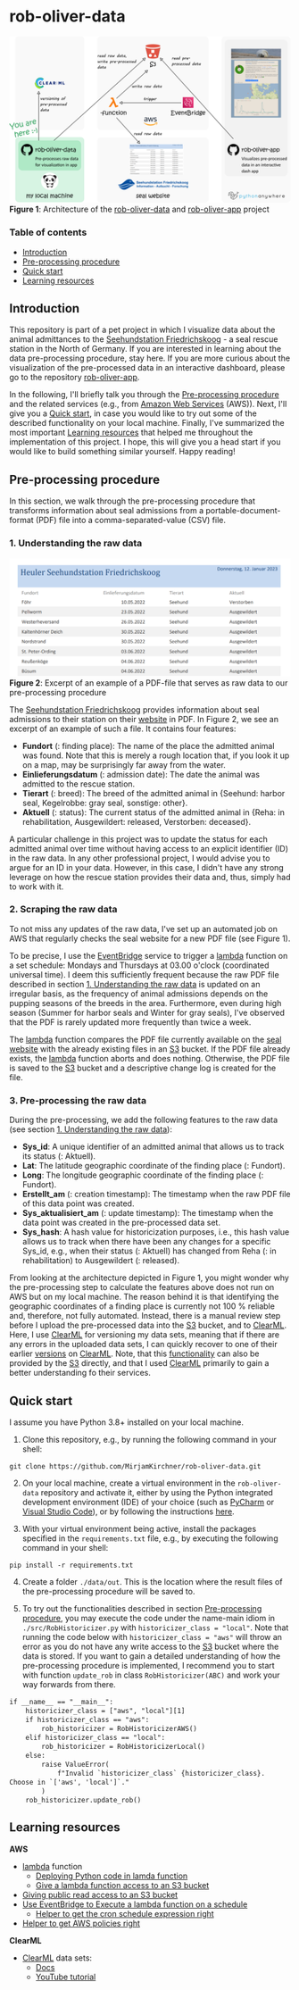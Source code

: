 # rob-oliver-data

![project architecture](./data/images/rob-oliver-doc-data.png)
**Figure 1**: Architecture of the [rob-oliver-data](https://github.com/MirjamKirchner/rob-oliver-data) and
[rob-oliver-app](https://github.com/MirjamKirchner/rob-oliver-app) project

### Table of contents
- [Introduction](#introduction)
- [Pre-processing procedure](#pre-processing-procedure)
- [Quick start](#quick-start)
- [Learning resources](#learning-resources)

## Introduction
This repository is part of a pet project in which I visualize data about the animal admittances to the [Seehundstation
Friedrichskoog](https://www.seehundstation-friedrichskoog.de/en/) - a seal rescue station in the North of Germany.
If you are interested in learning about the data pre-processing procedure, stay here. If you are more curious about the
visualization of the pre-processed data in an interactive dashboard, please go to the repository
[rob-oliver-app](https://github.com/MirjamKirchner/rob-oliver-app).

In the following, I'll briefly talk you through the [Pre-processing procedure](#pre-processing-procedure) and the
related services (e.g., from [Amazon Web Services](https://aws.amazon.com/) (AWS)). Next, I'll give you a
[Quick start](#quick-start), in case you would like to try out some of the described functionality on your local
machine. Finally, I've summarized the most important [Learning resources](#learning-resources) that helped me throughout
the implementation of this project. I hope, this will give you a head start if you would like to build something similar
yourself. Happy reading!

## Pre-processing procedure
In this section, we walk through the pre-processing procedure that transforms information about seal admissions from a
portable-document-format (PDF) file into a comma-separated-value (CSV) file.

### 1. Understanding the raw data
![raw data](./data/images/raw-data.PNG)
**Figure 2**: Excerpt of an example of a PDF-file that serves as raw data to our pre-processing procedure

The [Seehundstation Friedrichskoog](https://www.seehundstation-friedrichskoog.de/en/) provides
information about seal admissions to their station on their
[website](https://www.seehundstation-friedrichskoog.de/wp-content/heuler/1.6HomepageHeuler.pdf) in PDF. In Figure 2, we
see an excerpt of an example of such a file. It contains four features:

- **Fundort** (: finding place): The name of the place the admitted animal was found. Note that this is merely a rough
location that, if you look it up on a map, may be surprisingly far away from the water.
- **Einlieferungsdatum** (: admission date): The date the animal was admitted to the rescue station.
- **Tierart** (: breed): The breed of the admitted animal in {Seehund: harbor seal, Kegelrobbe: gray seal, sonstige:
other}.
- **Aktuell** (: status): The current status of the admitted animal in {Reha: in rehabilitation, Ausgewildert: released,
Verstorben: deceased}.

A particular challenge in this project was to update the status for each admitted animal over
time without having access to an explicit identifier (ID) in the raw data. In any other professional project, I would
advise you to argue for an ID in your data. However, in this case, I didn't have any strong leverage on how the rescue
station provides their data and, thus, simply had to work with it.

### 2. Scraping the raw data
To not miss any updates of the raw data, I've set up an automated job on AWS that regularly checks the seal website for
a new PDF file (see Figure 1).

To be precise, I use the [EventBridge](https://aws.amazon.com/eventbridge/) service to
trigger a [lambda](https://aws.amazon.com/lambda/) function on a set schedule: Mondays and Thursdays at 03.00 o'clock
(coordinated universal time). I deem this sufficiently frequent because the raw PDF file described in section
[1. Understanding the raw data](#1-understanding-the-raw-data) is updated on an irregular basis, as the frequency of
animal admissions depends on the pupping seasons of the breeds in the area. Furthermore,  even during high season
(Summer for harbor seals and Winter for gray seals), I've observed that the PDF is rarely updated more frequently than
twice a week.

The [lambda](https://aws.amazon.com/lambda/) function compares the PDF file currently available on the
[seal website](https://www.seehundstation-friedrichskoog.de/wp-content/heuler/1.6HomepageHeuler.pdf) with the already
existing files in an [S3](https://aws.amazon.com/s3/) bucket. If the PDF file already exists, the
[lambda](https://aws.amazon.com/lambda/) function aborts and does nothing. Otherwise, the PDF file is saved to the
[S3](https://aws.amazon.com/s3/) bucket and a descriptive change log is created for the file.

### 3. Pre-processing the raw data
During the pre-processing, we add the following features to the raw data (see section
[1. Understanding the raw data](#1-understanding-the-raw-data)):
- **Sys_id**: A unique identifier of an admitted animal that allows us to track its  status (: Aktuell).
- **Lat**: The latitude geographic coordinate of the finding place (: Fundort).
- **Long**: The longitude geographic coordinate of the finding place (: Fundort).
- **Erstellt_am** (: creation timestamp): The timestamp when the raw PDF file of this data point was created.
- **Sys_aktualisiert_am** (: update timestamp): The timestamp when the data point was created in the pre-processed
data set.
- **Sys_hash**: A hash value for historicization purposes, i.e., this hash value allows us to track when there have
been any changes for a specific Sys_id, e.g., when their status (: Aktuell) has changed from Reha (: in rehabilitation)
to Ausgewildert (: released).

From looking at the architecture depicted in Figure 1, you might wonder why the pre-processing step to calculate the
features above does not run on AWS but on my local machine. The reason behind it is that identifying the geographic
coordinates of a finding place is currently not 100 % reliable and, therefore, not fully automated. Instead, there is a
manual review step before I upload the pre-processed data into the [S3](https://aws.amazon.com/s3/) bucket, and to
[ClearML](https://clear.ml/). Here, I use [ClearML](https://clear.ml/) for versioning my data sets, meaning that if
there are any errors in the uploaded data sets, I can quickly recover to one of their earlier
[versions](https://clear.ml/docs/latest/docs/hyperdatasets/dataset/) on [ClearML](https://clear.ml/). Note, that this
[functionality](https://docs.aws.amazon.com/AmazonS3/latest/userguide/Versioning.html) can also be provided by the
[S3](https://aws.amazon.com/s3/) directly, and that I used [ClearML](https://clear.ml/) primarily to gain a better
understanding fo their services.

## Quick start
I assume you have Python 3.8+ installed on your local machine.

1. Clone this repository, e.g., by running the following command in your shell:
```
git clone https://github.com/MirjamKirchner/rob-oliver-data.git
```
2. On your local machine, create a virtual environment in the ``rob-oliver-data`` repository and activate it, either by
using the Python integrated development environment (IDE) of your choice (such as
[PyCharm](https://www.jetbrains.com/pycharm/) or [Visual Studio Code](https://code.visualstudio.com/)), or by following
the instructions [here](https://realpython.com/python-virtual-environments-a-primer/).


3. With your virtual environment being active, install the packages specified in the ``requirements.txt`` file,
e.g., by executing the following command in your shell:
```
pip install -r requirements.txt
```

4. Create a folder `./data/out`. This is the location where the result files of the pre-processing procedure will be
saved to.

5. To try out the functionalities described in section [Pre-processing procedure](#pre-processing-procedure),
you may execute the code under the name-main idiom in  `./src/RobHistoricizer.py` with `historicizer_class = "local"`.
Note that running the code below with `historicizer_class = "aws"` will throw an error as you do not have any write
access to the [S3](https://aws.amazon.com/s3/) bucket where the data is stored. If you want to gain a detailed
understanding of how the pre-processing procedure is implemented, I recommend you to start with function `update_rob`
in class `RobHistoricizer(ABC)` and work your way forwards from there.

```
if __name__ == "__main__":
    historicizer_class = ["aws", "local"][1]
    if historicizer_class == "aws":
        rob_historicizer = RobHistoricizerAWS()
    elif historicizer_class == "local":
        rob_historicizer = RobHistoricizerLocal()
    else:
        raise ValueError(
            f"Invalid `historicizer_class` {historicizer_class}. Choose in `['aws', 'local']`."
        )
    rob_historicizer.update_rob()
```



## Learning resources
**AWS**
- [lambda](https://aws.amazon.com/lambda/) function
  - [Deploying Python code in lamda function](https://aws.amazon.com/premiumsupport/knowledge-center/lambda-python-package-compatible/)
  - [Give a lambda function access to an S3 bucket](https://repost.aws/knowledge-center/lambda-execution-role-s3-bucket)
- [Giving public read access to an S3 bucket](https://bobbyhadz.com/blog/aws-s3-allow-public-read-access)
- [Use EventBridge to Execute a lambda function on a schedule](https://docs.aws.amazon.com/eventbridge/latest/userguide/eb-run-lambda-schedule.html)
  - [Helper to get the cron schedule expression right](https://crontab.guru/#0_3)
- [Helper to get AWS policies right](https://awspolicygen.s3.amazonaws.com/policygen.html)

**ClearML**
- [ClearML](https://clear.ml/) data sets:
  - [Docs](https://clear.ml/docs/latest/docs/references/sdk/dataset)
  - [YouTube tutorial](https://youtu.be/S2pz9jn26uI)
